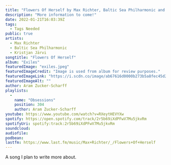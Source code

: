 ```yaml
---
title: "Flowers Of Herself by Max Richter, Baltic Sea Philharmonic and Kristjan Järvi"
description: "More information to come!"
date: 2022-01-21T16:03:39Z
tags:
  - Tags Needed
public: true
artists:
  - Max Richter
  - Baltic Sea Philharmonic
  - Kristjan Järvi
songtitle: "Flowers Of Herself"
album: "Exiles"
featuredImage: "exiles.jpeg"
featuredImageCredit: "Image is used from album for review purposes."
featuredImageLink: "https://i.scdn.co/image/ab67616d0000b273b5a8fec45d2aa09f7f7ac9ec"
featuredImageAlt: ""
author: Aram Zucker-Scharff
playlists:
  -
    name: "Obsessions"
    position: 304
    author: Aram Zucker-Scharff
youtube: https://www.youtube.com/watch?v=RXeytHEVYXw
spotify: https://open.spotify.com/track/2r5b69iXdPFwV7Mu5jkvRm
spotifyUri: spotify:track:2r5b69iXdPFwV7Mu5jkvRm
soundcloud:
audiofile:
podbean:
lastfm: https://www.last.fm/music/Max+Richter/_/Flowers+Of+Herself
---
```


A song I plan to write more about.
		